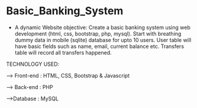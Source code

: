 # Basic_Banking_System  
- A dynamic Website
objective: 
Create a basic banking system using web development (html, css, bootstrap, php, mysql). Start with breathing dummy data in mobile (sqlite) database for upto 10 users. User table will have basic fields such as name, email, current balance etc. Transfers table will record all transfers happened.

TECHNOLOGY USED:

--> Front-end : HTML, CSS, Bootstrap & Javascript

--> Back-end : PHP

-->Database : MySQL
